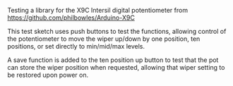 Testing a library for the X9C Intersil digital potentiometer from https://github.com/philbowles/Arduino-X9C

This test sketch uses push buttons to test the functions, allowing control of the potentiometer to 
move the wiper up/down by one position, ten positions, or set directly to min/mid/max levels.

A save function is added to the ten position up button to test that the pot can store the wiper position
when requested, allowing that wiper setting to be restored upon power on.
